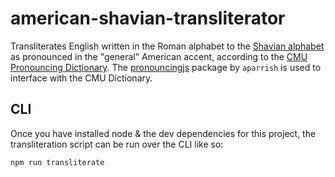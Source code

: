 # american-shavian-transliterator

Transliterates English written in the Roman alphabet to the [Shavian alphabet](https://www.shavian.info/)
as pronounced in the "general" American accent, according to the [CMU Pronouncing Dictionary](http://www.speech.cs.cmu.edu/cgi-bin/cmudict).
The [pronouncingjs](https://github.com/aparrish/pronouncingjs) package by `aparrish` is used to interface with the CMU Dictionary.

## CLI

Once you have installed node & the dev dependencies for this project, the transliteration script can be run over the CLI like so:

```bash
npm run transliterate
```
